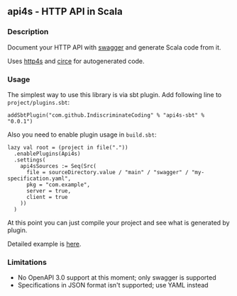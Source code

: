 ## api4s - HTTP API in Scala
### Description

Document your HTTP API with [swagger](https://swagger.io) and generate Scala code from it.

Uses [http4s](https://github.com/http4s/http4s) and [circe](https://github.com/circe/circe) for autogenerated code.

### Usage

The simplest way to use this library is via sbt plugin. Add following line to `project/plugins.sbt`:

```
addSbtPlugin("com.github.IndiscriminateCoding" % "api4s-sbt" % "0.0.1")
```
Also you need to enable plugin usage in `build.sbt`:
```
lazy val root = (project in file("."))
  .enablePlugins(Api4s)
  .settings(
    api4sSources := Seq(Src(
      file = sourceDirectory.value / "main" / "swagger" / "my-specification.yaml",
      pkg = "com.example",
      server = true,
      client = true
    ))
  )
```
At this point you can just compile your project and see what is generated by plugin.

Detailed example is [here](./example).

### Limitations
* No OpenAPI 3.0 support at this moment; only swagger is supported
* Specifications in JSON format isn't supported; use YAML instead

